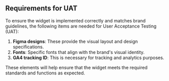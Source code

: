 ## Requirements for UAT

To ensure the widget is implemented correctly and matches brand guidelines, the following items are needed for User Acceptance Testing (UAT):

1. **Figma designs**: These provide the visual layout and design specifications.
2. **Fonts**: Specific fonts that align with the brand's visual identity.
3. **GA4 tracking ID**: This is necessary for tracking and analytics purposes.

These elements will help ensure that the widget meets the required standards and functions as expected.